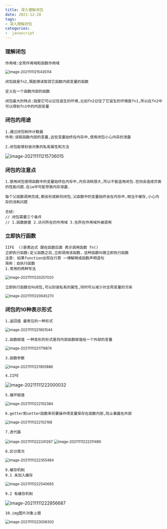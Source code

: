 ```yaml
---
title: 深入理解闭包
date: 2021-12-20
tags:
- 深入理解闭包
categories:
-  javascript
---
```


### 理解闭包

```
作用域:全局作用域和函数作用域
```

<img src="../images/image-20211111215435114.png" alt="image-20211111215435114" style="zoom:80%;" />

```
闭包就是fn2,既能够读取其它函数内部变量的函数
```

```
定义在一个函数内部的函数
```

```
闭包最大的特点:就是它可以记住诞生的环境,比如fn2记住了它诞生的环境是fn1,所以在fn2中可以得到fn1中的内部变量
```

### 闭包的用途

```
1.通过闭包制作计数器
作用:读取函数内部的变量,这些变量始终在内存中,使用闭包小心内存的泄露
```

```
2.闭包能够封装对象的私有属性和方法
```

![image-20211111215736015](../images/image-20211111215736015.png)

### 闭包的注意点

```
1.使用闭包使得函数中的变量始终在内存中,内存消耗很大,所以不能滥用闭包.否则会造成页面的性能问题.在ie中可能导致内存泄露.
```

```
每个父函数调用完成,都会形成新的闭包,父函数中的变量始终会在内存中,相当于缓存,小心内存的消耗问题
```

```
总结:
// 闭包需要三个条件
// 1.函数嵌套 2.访问所在的作用域 3.在所在作用域外被调用
```

### 立即执行函数

```
IIFE  ()是表达式 跟在函数后面 表示调用函数 fn()
立即执行函数:定义函数之后,立即调用该函数，这种函数叫做立即执行函数
注意: 如果function出现在行首 一律解释成函数声明语句
简称：自执行函数
1.常用的两种写法
```

<img src="../images/image-20211111220257020.png" alt="image-20211111220257020" style="zoom:80%;" />

```
立即执行函数也叫闭包,可以封装私有的属性,同时可以减少对全局变量的污染
```

<img src="../images/image-20211111220645270.png" alt="image-20211111220645270" style="zoom:80%;" />

### 闭包的10种表示形式

```
1.返回值 最常见的一种形式
```

<img src="../images/image-20211111221601544.png" alt="image-20211111221601544" style="zoom:80%;" />

```
2.函数赋值 一种变形的形式是将内部函数赋值给一个外部的变量
```

<img src="../images/image-20211111221719874.png" alt="image-20211111221719874" style="zoom:80%;" />

```
3.函数参数
```

<img src="../images/image-20211111221905886.png" alt="image-20211111221905886" style="zoom:80%;" />

```
4.IIFE
```

![image-20211111222000032](../images/image-20211111222000032.png)

```
5.循环赋值
```

<img src="../images/image-20211111222102384.png" alt="image-20211111222102384" style="zoom:80%;" />

```
6.getter和setter函数来将要操作得变量保存在函数内部,防止暴露在外部
```

<img src="../images/image-20211111222152168.png" alt="image-20211111222152168" style="zoom:80%;" />

```
7.迭代器 
```

<img src="../images/image-20211111222241267.png" alt="image-20211111222241267" style="zoom:80%;" />

<img src="../images/image-20211111222311486.png" alt="image-20211111222311486" style="zoom:80%;" />

```
8.区分首次
```

<img src="../images/image-20211111222355484.png" alt="image-20211111222355484" style="zoom:80%;" />

```
9.缓存机制
9.1 未加入缓存
```

<img src="../images/image-20211111222540665.png" alt="image-20211111222540665" style="zoom:80%;" />

```
9.2 有缓存机制
```

![image-20211111222856687](../images/image-20211111222856687.png)

```
10.img图片对象上报
```

<img src="../images/image-20211111223006302.png" alt="image-20211111223006302" style="zoom:80%;" />
